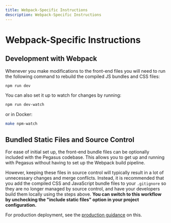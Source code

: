 ```yaml
---
title: Webpack-Specific Instructions
description: Webpack-Specific Instructions
---
```


Webpack-Specific Instructions
=============================

## Development with Webpack

Whenever you make modifications to the front-end files you will need to run
the following command to rebuild the compiled JS bundles and CSS files:

```bash
npm run dev
```

You can also set it up to watch for changes by running:

```bash
npm run dev-watch
```

or in Docker:

```bash
make npm-watch
```

## Bundled Static Files and Source Control

For ease of initial set up, the front-end bundle files can be optionally included with the Pegasus codebase.
This allows you to get up and running with Pegasus without having to set up the Webpack build pipeline.

However, keeping these files in source control will typically result in a lot of unnecessary changes and merge conflicts.
Instead, it is recommended that you add the compiled CSS and JavaScript bundle files to your `.gitignore`
so they are no longer managed by source control, and have your developers build them locally using the steps above.
**You can switch to this workflow by unchecking the "include static files" option in your project configuration.**

For production deployment, see the [production guidance](deployment/production-checklist.md#optimize-your-front-end) on this.

